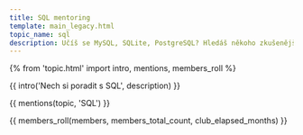 ```yaml
---
title: SQL mentoring
template: main_legacy.html
topic_name: sql
description: Učíš se MySQL, SQLite, PostgreSQL? Hledáš někoho zkušenějšího, kdo ti poradí, když se zasekneš? Kdo ti ukáže správné postupy a nasměruje tě na kvalitní návody nebo kurzy?
---
```

{% from 'topic.html' import intro, mentions, members_roll %}

{{ intro('Nech si poradit s SQL', description) }}

{{ mentions(topic, 'SQL') }}

{{ members_roll(members, members_total_count, club_elapsed_months) }}
